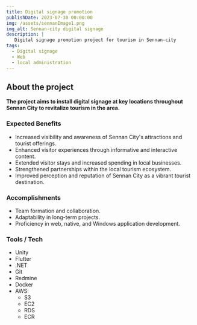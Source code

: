 ```yaml
---
title: Digital signage promotion
publishDate: 2023-07-30 00:00:00
img: /assets/sennanImage1.png
img_alt: Sennan-city digital signage
description: |
   Digital signage promotion project for tourism in Sennan-city
tags:
  - Digital signage
  - Web
  - local administration
---
```


## About the project

**The project aims to install digital signage at key locations throughout Sennan City to revitalize tourism in the area.**

### Expected Benefits

- Increased visibility and awareness of Sennan City's attractions and tourist offerings.
- Enhanced visitor experiences through informative and interactive content.
- Extended visitor stays and increased spending in local businesses.
- Strengthened partnerships within the local tourism ecosystem.
- Improved perception and reputation of Sennan City as a vibrant tourist destination.

### Accomplishments

- Team formation and collaboration.
- Adaptability in long-term projects.
- Proficiency in web, native, and Windows application development.

### Tools / Tech

- Unity
- Flutter
- .NET
- Git
- Redmine
- Docker
- AWS:
  - S3
  - EC2
  - RDS
  - ECR
